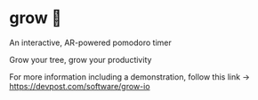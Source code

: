 # grow 🌳
An interactive, AR-powered pomodoro timer

Grow your tree, grow your productivity

For more information including a demonstration, follow this link -> https://devpost.com/software/grow-io
